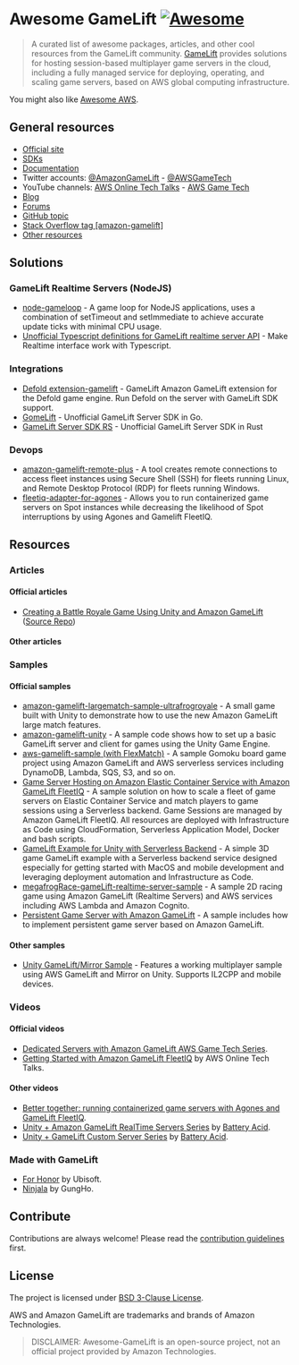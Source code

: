 Awesome GameLift [![Awesome](https://cdn.rawgit.com/sindresorhus/awesome/d7305f38d29fed78fa85652e3a63e154dd8e8829/media/badge.svg)](https://github.com/sindresorhus/awesome)
===============

> A curated list of awesome packages, articles, and other cool resources from the GameLift community.
> [GameLift](https://aws.amazon.com/gamelift/) provides solutions for hosting session-based multiplayer game servers in the cloud, including a fully managed service for deploying, operating, and scaling game servers, based on AWS global computing infrastructure.

You might also like [Awesome AWS](https://github.com/donnemartin/awesome-aws).

## General resources

- [Official site](https://aws.amazon.com/gamelift/)
- [SDKs](https://aws.amazon.com/gamelift/getting-started/#Developer_Resources_and_Documentation)
- [Documentation](https://docs.aws.amazon.com/gamelift/index.html)
- Twitter accounts: [@AmazonGameLift](https://twitter.com/AmazonGameLift) - [@AWSGameTech](https://twitter.com/AWSGameTech)
- YouTube channels: [AWS Online Tech Talks](https://www.youtube.com/channel/UCT-nPlVzJI-ccQXlxjSvJmw) - [AWS Game Tech](https://www.youtube.com/channel/UCQH55cT_em5E8XU2J8erMKA)
- [Blog](https://aws.amazon.com/blogs/gametech/category/game-development/amazon-gamelift/)
- [Forums](https://forums.awsgametech.com/c/amazon-gamelift/7)
- [GitHub topic](https://github.com/topics/gamelift)
- [Stack Overflow tag [amazon-gamelift]](https://stackoverflow.com/questions/tagged/amazon-gamelift)
- [Other resources](#resources)

## Solutions

### GameLift Realtime Servers (NodeJS) 

- [node-gameloop](https://github.com/tangmi/node-gameloop) - A game loop for NodeJS applications, uses a combination of setTimeout and setImmediate to achieve accurate update ticks with minimal CPU usage.
- [Unofficial Typescript definitions for GameLift realtime server API](https://github.com/jcular/unofficial-gamelift-realtime-server-api) - Make Realtime interface work with Typescript.

### Integrations

- [Defold extension-gamelift](https://github.com/defold/extension-gamelift) - GameLift Amazon GameLift extension for the Defold game engine. Run Defold on the server with GameLift SDK support.
- [GomeLift](https://github.com/neguse/gomelift) - Unofficial GameLift Server SDK in Go.
- [GameLift Server SDK RS](https://github.com/ZaMaZaN4iK/aws-gamelift-server-sdk-rs) - Unofficial GameLift Server SDK in Rust

### Devops

- [amazon-gamelift-remote-plus](https://github.com/aws-samples/amazon-gamelift-remote-plus) - A tool creates remote connections to access fleet instances using Secure Shell (SSH) for fleets running Linux, and Remote Desktop Protocol (RDP) for fleets running Windows.
- [fleetiq-adapter-for-agones](https://github.com/awslabs/fleetiq-adapter-for-agones) - Allows you to run containerized game servers on Spot instances while decreasing the likelihood of Spot interruptions by using Agones and Gamelift FleetIQ.

## Resources

### Articles

#### Official articles

- [Creating a Battle Royale Game Using Unity and Amazon GameLift](https://aws.amazon.com/blogs/gametech/creating-a-battle-royale-game-using-unity-and-amazon-gamelift/) ([Source Repo](https://github.com/aws-samples/amazon-gamelift-ultrafrogroyale-large-match-sample))

#### Other articles

### Samples

#### Official samples

- [amazon-gamelift-largematch-sample-ultrafrogroyale](https://github.com/aws-samples/amazon-gamelift-ultrafrogroyale-large-match-sample) - A small game built with Unity to demonstrate how to use the new Amazon GameLift large match features.
- [amazon-gamelift-unity](https://github.com/aws-samples/amazon-gamelift-unity) - A sample code shows how to set up a basic GameLift server and client for games using the Unity Game Engine.
- [aws-gamelift-sample (with FlexMatch)](https://github.com/aws-samples/aws-gamelift-sample) - A sample Gomoku board game project using Amazon GameLift and AWS serverless services including DynamoDB, Lambda, SQS, S3, and so on.
- [Game Server Hosting on Amazon Elastic Container Service with Amazon GameLift FleetIQ](https://github.com/aws-samples/amazon-gamelift-fleetiq-with-amazon-ecs) - A sample solution on how to scale a fleet of game servers on Elastic Container Service and match players to game sessions using a Serverless backend. Game Sessions are managed by Amazon GameLift FleetIQ. All resources are deployed with Infrastructure as Code using CloudFormation, Serverless Application Model, Docker and bash scripts.
- [GameLift Example for Unity with Serverless Backend](https://github.com/aws-samples/aws-gamelift-and-serverless-backend-sample) - A simple 3D game GameLift example with a Serverless backend service designed especially for getting started with MacOS and mobile development and leveraging deployment automation and Infrastructure as Code.
- [megafrogRace-gameLift-realtime-server-sample](https://github.com/aws-samples/megafrograce-gamelift-realtime-servers-sample) - A sample 2D racing game using Amazon GameLift (Realtime Servers) and AWS services including AWS Lambda and Amazon Cognito.
- [Persistent Game Server with Amazon GameLift](https://github.com/aws-samples/amazon-gamelift-persistent-sample) - A sample includes how to implement persistent game server based on Amazon GameLift.

#### Other samples

- [Unity GameLift/Mirror Sample](https://github.com/joaoborks/unity-gamelift-mirror-sample) - Features a working multiplayer sample using AWS GameLift and Mirror on Unity. Supports IL2CPP and mobile devices.

### Videos

#### Official videos

- [Dedicated Servers with Amazon GameLift AWS Game Tech Series](https://www.youtube.com/playlist?list=PLuGWzrvNze7KQO5mREeae2eIR8rJws0At).
- [Getting Started with Amazon GameLift FleetIQ](https://www.youtube.com/watch?v=p07ueG4A3qA) by AWS Online Tech Talks.

#### Other videos

- [Better together: running containerized game servers with Agones and GameLift FleetIQ](https://www.youtube.com/watch?v=RvBjgKME21U).
- [Unity + Amazon GameLift RealTime Servers Series](https://www.youtube.com/playlist?list=PLOtt3_R1rR9VMkqZvMF-39TeKrbpKZocW) by [Battery Acid](https://www.youtube.com/channel/UCtTEc7bBzP7Tq5U2Jzf5lPw).
- [Unity + GameLift Custom Server Series](https://www.youtube.com/playlist?list=PLOtt3_R1rR9XlvhJZXtiHQuIkisdXIxlc) by [Battery Acid](https://www.youtube.com/channel/UCtTEc7bBzP7Tq5U2Jzf5lPw).

### Made with GameLift

- [For Honor](https://aws.amazon.com/blogs/gametech/for-honor-friday-the-13th-the-game-move-from-p2p-to-the-cloud-to-improve-player-experience/) by Ubisoft.
- [Ninjala](https://aws.amazon.com/blogs/gametech/amazon-gamelift-announces-general-availability-of-six-new-regions/) by GungHo.

## Contribute

Contributions are always welcome!
Please read the [contribution guidelines](./CONTRIBUTING.md) first.

## License

The project is licensed under [BSD 3-Clause License](./LICENSE).

AWS and Amazon GameLift are trademarks and brands of Amazon Technologies.

> DISCLAIMER: Awesome-GameLift is an open-source project, not an official project provided by Amazon Technologies.
